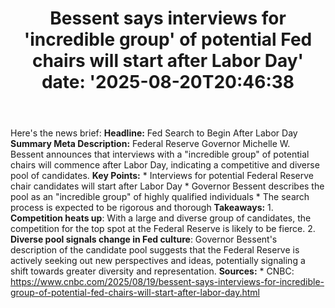 ﻿---
title: "Bessent says interviews for 'incredible group' of potential Fed chairs will start after Labor Day'
date: '2025-08-20T20:46:38"
category: "Markets"
summary: ""
slug: "bessent says interviews for incredible group of potential fe"
source_urls:
  - "https://www.cnbc.com/2025/08/19/bessent-says-interviews-for-incredible-group-of-potential-fed-chairs-will-start-after-labor-day.html"
seo:
  title: "Bessent says interviews for 'incredible group' of potential Fed chairs will start after Labor Day | Hash n Hedge'
  description: '"
  keywords: ["news", "markets", "brief"]
---
Here's the news brief:  **Headline:** Fed Search to Begin After Labor Day  **Summary Meta Description:** Federal Reserve Governor Michelle W. Bessent announces that interviews with a "incredible group" of potential chairs will commence after Labor Day, indicating a competitive and diverse pool of candidates.  **Key Points:**  * Interviews for potential Federal Reserve chair candidates will start after Labor Day * Governor Bessent describes the pool as an "incredible group" of highly qualified individuals * The search process is expected to be rigorous and thorough  **Takeaways:**  1. **Competition heats up**: With a large and diverse group of candidates, the competition for the top spot at the Federal Reserve is likely to be fierce. 2. **Diverse pool signals change in Fed culture**: Governor Bessent's description of the candidate pool suggests that the Federal Reserve is actively seeking out new perspectives and ideas, potentially signaling a shift towards greater diversity and representation.  **Sources:**  * CNBC: https://www.cnbc.com/2025/08/19/bessent-says-interviews-for-incredible-group-of-potential-fed-chairs-will-start-after-labor-day.html 
